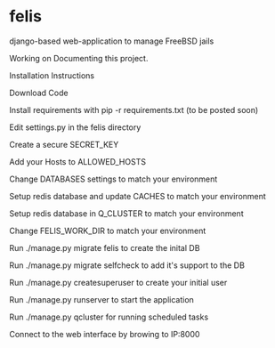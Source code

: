 # felis
django-based web-application to manage FreeBSD jails

Working on Documenting this project.

Installation Instructions

Download Code

Install requirements with pip -r requirements.txt (to be posted soon)

Edit settings.py in the felis directory 

 Create a secure SECRET_KEY
 
 Add your Hosts to ALLOWED_HOSTS
 
 Change DATABASES settings to match your environment
 
 Setup redis database and update CACHES to match your environment

 Setup redis database in Q_CLUSTER to match your environment
 
 Change FELIS_WORK_DIR to match your environment
 
Run ./manage.py migrate felis to create the inital DB

Run ./manage.py migrate selfcheck to add it's support to the DB

Run ./manage.py createsuperuser to create your initial user

Run ./manage.py runserver to start the application

Run ./manage.py qcluster for running scheduled tasks

Connect to the web interface by browing to IP:8000 

